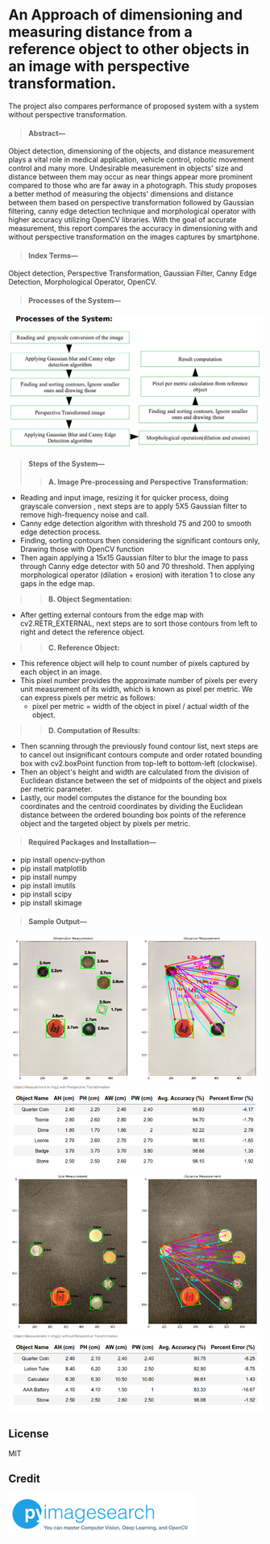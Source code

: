 # An Approach of dimensioning and measuring distance from a reference object to other objects in an image with perspective transformation.
The project also compares performance of proposed system with a system without perspective transformation.

> #### Abstract— 
Object detection, dimensioning of the objects, and distance measurement plays a vital role in medical application, vehicle control, robotic movement control and many more. Undesirable measurement in objects' size and distance between them may occur as near things appear more prominent compared to those who are far away in a photograph. This study proposes a better method of measuring the objects' dimensions and distance between them based on perspective transformation followed by Gaussian filtering, canny edge detection technique and morphological operator with higher accuracy utilizing OpenCV libraries. With the goal of accurate measurement, this report compares the accuracy in dimensioning with and without perspective transformation on the images captures by smartphone.
> #### Index Terms— 
Object detection, Perspective Transformation, Gaussian Filter, Canny Edge Detection, Morphological Operator, OpenCV.
> #### Processes of the System—
![N|Solid](./images_for_readme/process.png)
> #### Steps of the System—
>> **A. Image Pre-processing and Perspective Transformation:**
  - Reading and input image, resizing it for quicker process, doing grayscale conversion , next steps are to apply 5X5 Gaussian filter to remove high-frequency noise and call.
  - Canny edge detection algorithm with threshold 75 and 200 to smooth edge detection process.
  - Finding, sorting contours then considering the significant contours only, Drawing those with OpenCV function
  - Then again applying a 15x15 Gaussian filter to blur the image to pass through Canny edge detector with 50 and 70 threshold. Then applying morphological operator (dilation + erosion) with iteration 1 to close any gaps in the edge map.
>> **B. Object Segmentation:**
  - After getting external contours from the edge map with cv2.RETR_EXTERNAL, next steps are to sort those contours from left to right and detect the reference object.
>> **C. Reference Object:**
  - This reference object will help to count number of pixels captured by each object in an image.
  - This pixel number provides the approximate number of pixels per every unit measurement of its width, which is known as pixel per metric. We can express pixels per metric as follows: 
    -   pixel per metric = width of the object in pixel / actual width of the object.
>> **D. Computation of Results:**
  - Then scanning through the previously found contour list, next steps are to cancel out insignificant contours compute and order rotated bounding box with cv2.boxPoint function from top-left to bottom-left (clockwise).
  - Then an object's height and width are calculated from the division of Euclidean distance between the set of midpoints of the object and pixels per metric parameter.
  - Lastly, our model computes the distance for the bounding box coordinates and the centroid coordinates by dividing the Euclidean distance between the ordered bounding box points of the reference object and the targeted object by pixels per metric.

> #### Required Packages and Installation— 
- pip install opencv-python
- pip install matplotlib
- pip install numpy
- pip install imutils
- pip install scipy
- pip install skimage

> #### Sample Output—
![N|Solid](./images_for_readme/output.png)
![N|Solid](./images_for_readme/test.png)
![N|Solid](./images_for_readme/output1.png)
![N|Solid](./images_for_readme/test1.png)

License
----

MIT

## Credit
[![N|Solid](./images_for_readme/pyimage.png)](https://www.pyimagesearch.com/)
